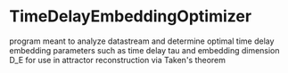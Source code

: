 # TimeDelayEmbeddingOptimizer
program meant to analyze datastream and determine optimal time delay embedding parameters such as time delay tau and embedding dimension D_E for use in attractor reconstruction via Taken's theorem
